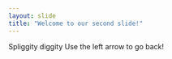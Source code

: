 ```yaml
---
layout: slide
title: "Welcome to our second slide!"
---
```

Spliggity diggity
Use the left arrow to go back!
